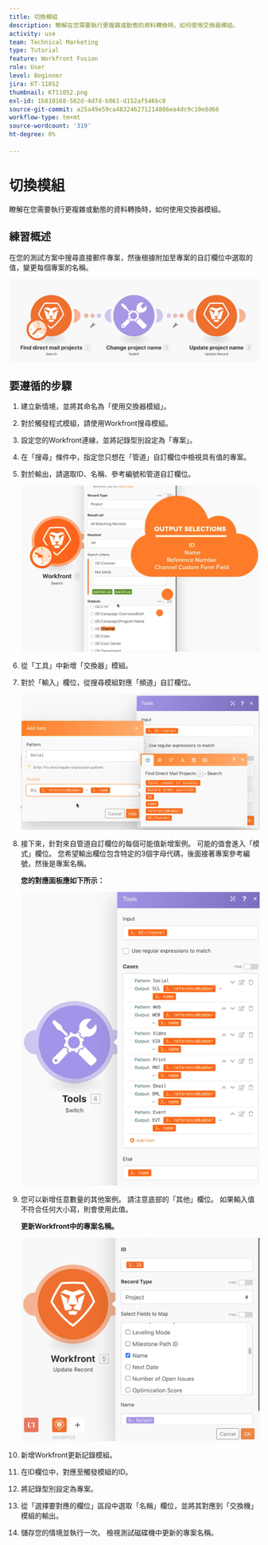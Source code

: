 ```yaml
---
title: 切換模組
description: 瞭解在您需要執行更複雜或動態的資料轉換時，如何使用交換器模組。
activity: use
team: Technical Marketing
type: Tutorial
feature: Workfront Fusion
role: User
level: Beginner
jira: KT-11052
thumbnail: KT11052.png
exl-id: 1b810168-582d-4d7d-b061-d152af546bc8
source-git-commit: a25a49e59ca483246271214886ea4dc9c10e8d66
workflow-type: tm+mt
source-wordcount: '319'
ht-degree: 0%

---
```


# 切換模組

瞭解在您需要執行更複雜或動態的資料轉換時，如何使用交換器模組。

## 練習概述

在您的測試方案中搜尋直接郵件專案，然後根據附加至專案的自訂欄位中選取的值，變更每個專案的名稱。

![切換模組影像1](../12-exercises/assets/switch-module-walkthrough-1.png)

## 要遵循的步驟

1. 建立新情境，並將其命名為「使用交換器模組」。
1. 對於觸發程式模組，請使用Workfront搜尋模組。
1. 設定您的Workfront連線，並將記錄型別設定為「專案」。
1. 在「搜尋」條件中，指定您只想在「管道」自訂欄位中檢視具有值的專案。
1. 對於輸出，請選取ID、名稱、參考編號和管道自訂欄位。

   ![切換模組影像2](../12-exercises/assets/switch-module-walkthrough-2.png)

1. 從「工具」中新增「交換器」模組。
1. 對於「輸入」欄位，從搜尋模組對應「頻道」自訂欄位。

   ![切換模組影像3](../12-exercises/assets/switch-module-walkthrough-3.png)

1. 接下來，針對來自管道自訂欄位的每個可能值新增案例。 可能的值會進入「模式」欄位。 您希望輸出欄位包含特定的3個字母代碼，後面接著專案參考編號，然後是專案名稱。

   **您的對應面板應如下所示：**

   ![切換模組影像4](../12-exercises/assets/switch-module-walkthrough-4.png)

1. 您可以新增任意數量的其他案例。 請注意底部的「其他」欄位。 如果輸入值不符合任何大小寫，則會使用此值。

   **更新Workfront中的專案名稱。**

   ![切換模組影像5](../12-exercises/assets/switch-module-walkthrough-5.png)

1. 新增Workfront更新記錄模組。
1. 在ID欄位中，對應至觸發模組的ID。
1. 將記錄型別設定為專案。
1. 從「選擇要對應的欄位」區段中選取「名稱」欄位，並將其對應到「交換機」模組的輸出。
1. 儲存您的情境並執行一次。 檢視測試磁碟機中更新的專案名稱。
